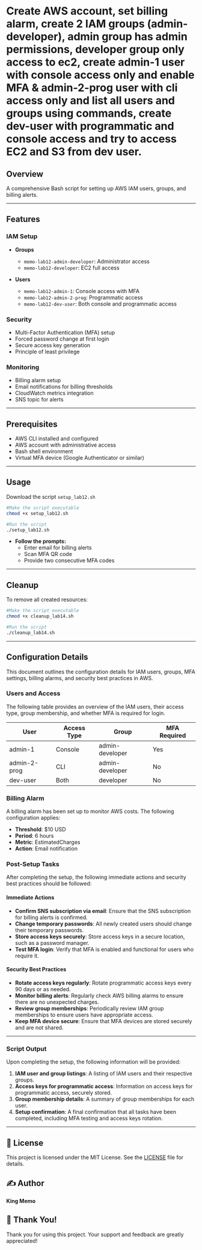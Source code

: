 # Create AWS account, set billing alarm, create 2 IAM groups (admin-developer), admin group has admin permissions, developer group only access to ec2,  create admin-1 user with console access only and enable MFA & admin-2-prog user with cli access only and list all users and groups using commands, create dev-user with programmatic and console access and try to access EC2 and S3 from dev user.

## Overview

A comprehensive Bash script for setting up AWS IAM users, groups, and billing alerts.

---

## Features

### IAM Setup
- **Groups**
  - `memo-lab12-admin-developer`: Administrator access
  - `memo-lab12-developer`: EC2 full access

- **Users**
  - `memo-lab12-admin-1`: Console access with MFA
  - `memo-lab12-admin-2-prog`: Programmatic access
  - `memo-lab12-dev-user`: Both console and programmatic access

### Security
- Multi-Factor Authentication (MFA) setup
- Forced password change at first login
- Secure access key generation
- Principle of least privilege

### Monitoring
- Billing alarm setup
- Email notifications for billing thresholds
- CloudWatch metrics integration
- SNS topic for alerts

---

## Prerequisites
- AWS CLI installed and configured
- AWS account with administrative access
- Bash shell environment
- Virtual MFA device (Google Authenticator or similar)

---

## Usage
Download the script `setup_lab12.sh`
```bash
#Make the script executable
chmod +x setup_lab12.sh

#Run the script
./setup_lab12.sh
```
- **Follow the prompts:**
  - Enter email for billing alerts
  - Scan MFA QR code
  - Provide two consecutive MFA codes

---

## Cleanup
To remove all created resources:
```bash
#Make the script executable
chmod +x cleanup_lab14.sh

#Run the script
./cleanup_lab14.sh
```

---

## Configuration Details

This document outlines the configuration details for IAM users, groups, MFA settings, billing alarms, and security best practices in AWS.

### Users and Access

The following table provides an overview of the IAM users, their access type, group membership, and whether MFA is required for login.

| **User**        | **Access Type** | **Group**         | **MFA Required** |
|-----------------|-----------------|-------------------|------------------|
| admin-1         | Console         | admin-developer   | Yes              |
| admin-2-prog    | CLI             | admin-developer   | No               |
| dev-user        | Both            | developer         | No               |

### Billing Alarm

A billing alarm has been set up to monitor AWS costs. The following configuration applies:

- **Threshold**: $10 USD
- **Period**: 6 hours
- **Metric**: EstimatedCharges
- **Action**: Email notification

### Post-Setup Tasks

After completing the setup, the following immediate actions and security best practices should be followed:

#### Immediate Actions

- **Confirm SNS subscription via email**: Ensure that the SNS subscription for billing alerts is confirmed.
- **Change temporary passwords**: All newly created users should change their temporary passwords.
- **Store access keys securely**: Store access keys in a secure location, such as a password manager.
- **Test MFA login**: Verify that MFA is enabled and functional for users who require it.

#### Security Best Practices

- **Rotate access keys regularly**: Rotate programmatic access keys every 90 days or as needed.
- **Monitor billing alerts**: Regularly check AWS billing alarms to ensure there are no unexpected charges.
- **Review group memberships**: Periodically review IAM group memberships to ensure users have appropriate access.
- **Keep MFA device secure**: Ensure that MFA devices are stored securely and are not shared.

---

### Script Output

Upon completing the setup, the following information will be provided:

1. **IAM user and group listings**: A listing of IAM users and their respective groups.
2. **Access keys for programmatic access**: Information on access keys for programmatic access, securely stored.
3. **Group membership details**: A summary of group memberships for each user.
4. **Setup confirmation**: A final confirmation that all tasks have been completed, including MFA testing and access keys rotation.


---

## 📄 License
This project is licensed under the MIT License. See the [LICENSE](LICENSE) file for details.

## ✍️ Author
**King Memo**

## 🙏 Thank You!
Thank you for using this project. Your support and feedback are greatly appreciated!





